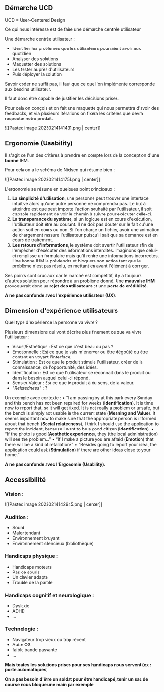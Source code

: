 
## Démarche UCD

UCD = User-Centered Design

Ce qui nous intéresse est de faire une démarche centrée utilisateur.

Une démarche centrée utilisateur :
- Identifier les problèmes que les utilisateurs pourraient avoir aux quotidien
- Analyser des solutions
- Maquetter des solutions
- Les tester auprès d'utilisateurs
- Puis déployer la solution

Savoir coder ne suffit pas, il faut que ce que l'on implémente corresponde aux besoins utilisateur.

Il faut donc être capable de justifier les décisions prises.

Pour cela on conçois et on fait une maquette qui nous permettra d'avoir des feedbacks, et via plusieurs itérations on fixera les critères que devra respecter notre produit.


![[Pasted image 20230214141431.png | center]]

## Ergonomie (Usability)

Il s'agit de l'un des critères à prendre en compte lors de la conception d'une **bonne** IHM.

Pour cela on a le schéma de Nielsen qui résume bien :

![[Pasted image 20230214141751.png | center]]

L'ergonomie se résume en quelques point principaux :
1. **La simplicité d'utilisation**, une personne peut trouver une interface intuitive alors qu'une autre personne ne comprendra pas. Le but à atteindre est que peut importe l'action souhaité par l'utilisateur, il soit capable rapidement de voir le chemin à suivre pour exécuter celle-ci.
2. **La transparance du système**, si un logique est en cours d'exécution, l'utilisateur doit être au courant. Il ne doit pas douter sur le fait qu'une action soit en cours ou non. Si l'on charge un fichier, avoir une animation de chargement rassure l'utilisateur puisqu'il sait que sa demande est en cours de traîtement.
3. **Les retours d'informations**, le système doit avertir l'utilisateur afin de l'empêcher d'exécuter des informations interdites. Imaginons que celui-ci remplisse un formulaire mais qu'il rentre une informations incorrectes. Une bonne IHM le préviendra et bloquera son action tant que le problème n'est pas résolu, en mettant en avant l'élément à corriger.

Ses points sont cruciaux car le marché est compétitif, il y a toujours d'autres solution pour répondre à un problème donné. Une **mauvaise IHM** provoquerait donc un **rejet des utilisateurs** et une **perte de crédibilité**.

**A ne pas confonde avec l'expérience utilisateur (UX)**.

## Dimension d'expérience utilisateurs

Quel type d'expérience la personne va vivre ?

Plusieurs dimensions qui vont décrire plus finement ce que va vivre l'utilisateur :
- Visuel/Esthétique : Est ce que c'est beau ou pas ?
- Emotionnelle : Est ce que je vais m'énerver ou être dégoûté ou être content en voyant l'interface.
- Stimulation : Est ce que le produit stimule l'utilisateur, créer de la connaissance, de l'opportunité, des idées.
-  Identification : Est ce que l'utilisateur se reconnait dans le produit ou dans le besoin auquel celui-ci répond.
- Sens et Valeur : Est ce que le produit à du sens, de la valeur.
- "*Relatedness*" : ?

Un exemple avec contexte :
• "I am passing by at this park every Sunday and this bench has not been repaired for weeks (**Identification**). It is time now to report that, so it will get fixed. It is not really a problem or unsafe, but the bench is simply not usable in the current state (**Meaning and Value**). It seems important now to make sure that the appropriate person is informed about that bench (**Social relatedness**), I think I should use the application to report the incident, because I want to be a good citizen (**Identification**). 
• “If the photo is good (**Aesthetic experience**), they (the local administration) will see the problem…” 
• “If I make a picture you are afraid (**Emotion**) that there will be a kind of retaliation?” 
• “Besides going to report your idea, the application could ask (**Stimulation**) if there are other ideas close to your home.”

**A ne pas confonde avec l'Ergonomie (Usability).**

## Accessibilité

### Vision :
![[Pasted image 20230214142945.png | center]]

### Audition :
- Sourd
- Malentendant
- Environnement bruyant
- Environnement silencieux (bibliothèque)

### Handicaps physique :
- Handicaps moteurs
- Pas de souris
- Un clavier adapté
- Trouble de la parole

### Handicaps cognitif et neurologique :
- Dyslexie
- ADHD
- ...

### Technologie :
- Navigateur trop vieux ou trop récent
- Autre OS
- faible bande passante
- ...

**Mais toutes les solutions prises pour ses handicaps nous servent (ex : porte automatiques)**

**On a pas besoin d'être un soldat pour être handicapé, tenir un sac de course nous bloque une main par exemple.**